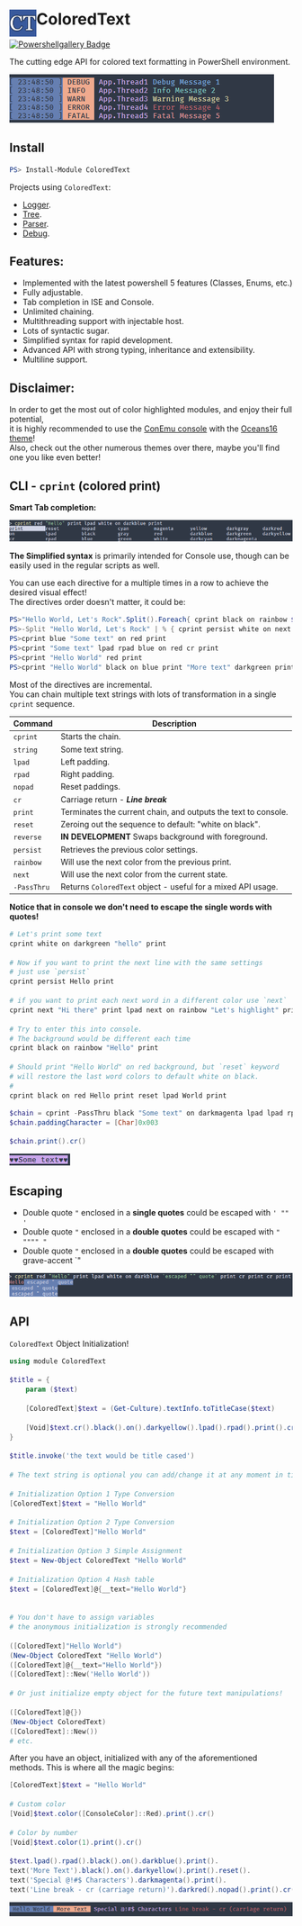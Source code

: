 # <img src="/Docs/Logo/ct.png" alt="Logo" width="48" align="left"/> ColoredText

[![Powershellgallery Badge][psgallery-badge]][psgallery-status]

The cutting edge API for colored text formatting in PowerShell environment.

![example 02](/Docs/Screenshots/colored_text_example_02_1.png)

## Install

```powershell
PS> Install-Module ColoredText
```

Projects using `ColoredText`:
- [Logger](https://github.com/n8tb1t/Logger).
- [Tree](https://github.com/n8tb1t/Tree).
- [Parser](https://github.com/n8tb1t/Parser).
- [Debug](https://github.com/n8tb1t/Debug).

## Features:

 - Implemented with the latest powershell 5 features (Classes, Enums, etc.)
 - Fully adjustable.
 - Tab completion in ISE and Console.
 - Unlimited chaining.
 - Multithreading support with injectable host.
 - Lots of syntactic sugar.
 - Simplified syntax for rapid development.
 - Advanced API with strong typing, inheritance and extensibility.
 - Multiline support.

## Disclaimer:

In order to get the most out of color highlighted modules, and enjoy their full potential,<br>
it is highly recommended to use the [ConEmu console](https://conemu.github.io/) with the [Oceans16 theme](https://github.com/joonro/ConEmu-Color-Themes)!<br>
Also, check out the other numerous themes over there, maybe you'll find one you like even better!

## CLI - `cprint` (colored print)

**Smart Tab completion:**

![example 03](/Docs/Screenshots/colored_text_example_03_1.png)

**The Simplified syntax** is primarily intended for Console use, though can be easily used in the regular scripts  as well.

You can use each directive for a multiple times in a row to achieve the desired visual effect!<br>
The directives order doesn't matter, it could be:

```powershell
PS>"Hello World, Let's Rock".Split().Foreach{ cprint black on rainbow $_ lpad rpad print }
PS>-Split "Hello World, Let's Rock" | % { cprint persist white on next $_ print cr}
PS>cprint blue "Some text" on red print
PS>cprint "Some text" lpad rpad blue on red cr print
PS>cprint "Hello World" red print
PS>cprint "Hello World" black on blue print "More text" darkgreen print
```
Most of the directives are incremental.<br>
You can chain multiple text strings with lots of transformation in a single `cprint` sequence.

| Command   | Description |
| --------- | ----------- |
`cprint`    | Starts the chain.
`string`    | Some text string.
`lpad`      | Left padding.
`rpad`      |Right padding.
`nopad`     |Reset paddings.
`cr`        |Carriage return - ***Line break***
`print`     |Terminates the current chain, and outputs the text to console.
`reset`     |Zeroing out the sequence to default: "white on black".
`reverse`   | **IN DEVELOPMENT** Swaps background with foreground.
`persist`   |Retrieves the previous color settings.
`rainbow`   |Will use the next color from the previous print.
`next`      |Will use the next color from the current state.
`-PassThru` |Returns `ColoredText` object - useful for a mixed API usage.

**Notice that in console we don't need to escape the single words with quotes!**

```powershell
# Let's print some text
cprint white on darkgreen "hello" print

# Now if you want to print the next line with the same settings
# just use `persist`
cprint persist Hello print

# if you want to print each next word in a different color use `next`
cprint next "Hi there" print lpad next on rainbow "Let's highlight" print

# Try to enter this into console.
# The background would be different each time
cprint black on rainbow "Hello" print

# Should print "Hello World" on red background, but `reset` keyword
# will restore the last word colors to default white on black.
#
cprint black on red Hello print reset lpad World print
```
```powershell
$chain = cprint -PassThru black "Some text" on darkmagenta lpad lpad rpad rpad
$chain.paddingCharacter = [Char]0x003

$chain.print().cr()
```

![example 05](/Docs/Screenshots/colored_text_example_05.png)

## Escaping


- Double quote `"` enclosed in a **single quotes** could be escaped with `' "" '`
- Double quote `"` enclosed in a **double quotes** could be escaped with `" """" "`
- Double quote `"` enclosed in a **double quotes** could be escaped with grave-accent `"

![example 05](/Docs/Screenshots/colored_text_example_04_1.png)

## API

`ColoredText` Object Initialization!

```powershell
using module ColoredText

$title = {
    param ($text)

    [ColoredText]$text = (Get-Culture).textInfo.toTitleCase($text)

    [Void]$text.cr().black().on().darkyellow().lpad().rpad().print().cr().cr()
}

$title.invoke('the text would be title cased')

# The text string is optional you can add/change it at any moment in time!

# Initialization Option 1 Type Conversion
[ColoredText]$text = "Hello World"

# Initialization Option 2 Type Conversion
$text = [ColoredText]"Hello World"

# Initialization Option 3 Simple Assignment
$text = New-Object ColoredText "Hello World"

# Initialization Option 4 Hash table
$text = [ColoredText]@{__text="Hello World"}


# You don't have to assign variables
# the anonymous initialization is strongly recommended

([ColoredText]"Hello World")
(New-Object ColoredText "Hello World")
([ColoredText]@{__text="Hello World"})
([ColoredText]::New('Hello World'))

# Or just initialize empty object for the future text manipulations!

([ColoredText]@{})
(New-Object ColoredText)
([ColoredText]::New())
# etc.
```

After you have an object, initialized with any of the aforementioned methods.
This is where all the magic begins:

```powershell
[ColoredText]$text = "Hello World"

# Custom color
[Void]$text.color([ConsoleColor]::Red).print().cr()

# Color by number
[Void]$text.color(1).print().cr()

$text.lpad().rpad().black().on().darkblue().print().
text('More Text').black().on().darkyellow().print().reset().
text('Special @!#$ Characters').darkmagenta().print().
text('Line break - cr (carriage return)').darkred().nopad().print().cr()
```
![example 01](/Docs/Screenshots/colored_text_example_01.png)


[psgallery-badge]: https://img.shields.io/badge/PowerShell_Gallery-1.0.6-green.svg
[psgallery-status]: https://www.powershellgallery.com/packages/ColoredText/1.0.6
